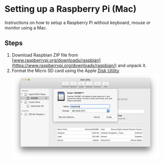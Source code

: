 # Setting up a Raspberry Pi (Mac)
Instructions on how to setup a Raspberry Pi without keyboard, mouse or monitor using a Mac.

## Steps
1. Download Raspbian ZIP file from [www.raspberrypi.org/downloads/raspbian](https://www.raspberrypi.org/downloads/raspbian/) and unpack it.
1. Format the Micro SD card using the Apple [Disk Utility](https://en.wikipedia.org/wiki/Disk_Utility)<br>
   ![Disk Utility](https://github.com/meckert75/documentations/raw/master/docs/images/diskutility.png "Disk Utility screen capture")
